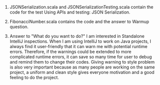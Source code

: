 1. JSONSerialization.scala and JSONSerializationTesting.scala contain the code for the test Using APIs and testing: JSON Serialization.

2. FibonacciNumber.scala contains the code and the answer to Warmup question.

3. Answer to "What do you want to do?"
	I am interested in Standalone IntelliJ inspections. When I am using IntelliJ to work on Java projects, I always find it user-friendly that it can warn me with potential runtime errors. Therefore, if the warnings could be extended to more complicated runtime errors, it can save so many time for user to debug and remind them to change their codes. Giving warning to style problem is also very important because as many people are working on the same project, a uniform and clean style gives everyone motivation and a good feeling to do the project.